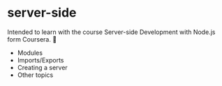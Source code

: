 # server-side
Intended to learn with the course Server-side Development with Node.js form Coursera. 🌱

- Modules
- Imports/Exports
- Creating a server
- Other topics

